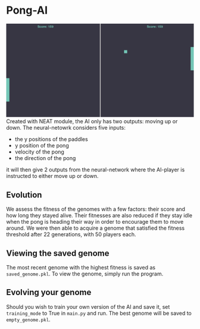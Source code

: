  # Pong-AI
 
 ![image](result.png)
Created with NEAT module, the AI only has two outputs: moving up or down.
The neural-netowrk considers five inputs:
* the y positions of the paddles 
* y position of the pong 
* velocity of the pong  
* the direction of the pong

it will then give 2 outputs from the neural-network where the AI-player is instructed to either move up or down. 
## Evolution
  
We assess the fitness of the genomes with a few factors: their score and how long they stayed alive. Their fitnesses are also reduced if they stay idle when the pong is heading their way in order to encourage them to move around. We were then able to acquire a genome that satisfied the fitness threshold after 22 generations, with 50 players each.

## Viewing the saved genome
  
The most recent genome with the highest fitness is saved as `saved_genome.pkl`. To view the genome, simply run the program.

## Evolving your genome
  
Should you wish to train your own version of the AI and save it, set `training_mode` to True in `main.py` and run. The best genome will be saved to `empty_genome.pkl`.
